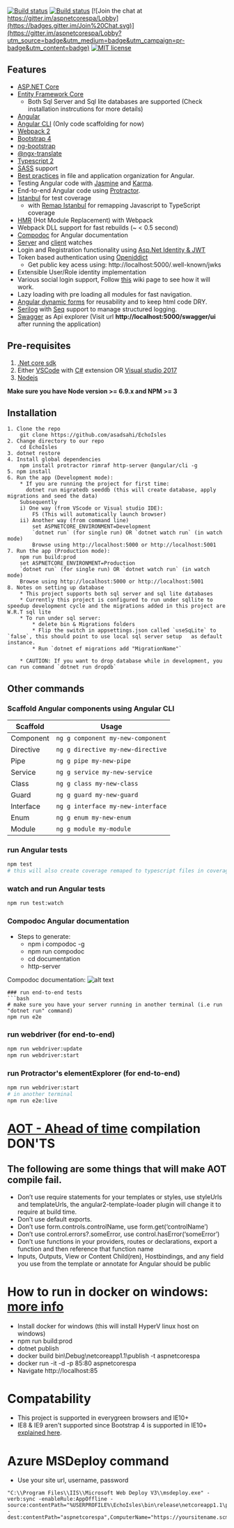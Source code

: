 [![Build status](https://asadsahi.visualstudio.com/_apis/public/build/definitions/a1519ab8-9104-47eb-96cc-6c37519c8b69/7/badge)](https://asadsahi.visualstudio.com/playground/_build/index?context=allDefinitions&path=%5C&definitionId=7&_a=completed)
[![Build status](https://ci.appveyor.com/api/projects/status/xm3d3c8wens0ee1b?svg=true)](https://ci.appveyor.com/project/asadsahi/aspnetcorespa)
[![Join the chat at https://gitter.im/aspnetcorespa/Lobby](https://badges.gitter.im/Join%20Chat.svg)](https://gitter.im/aspnetcorespa/Lobby?utm_source=badge&utm_medium=badge&utm_campaign=pr-badge&utm_content=badge)
[![MIT license](http://img.shields.io/badge/license-MIT-brightgreen.svg)](http://opensource.org/licenses/MIT)

## Features

* [ASP.NET Core](http://www.dot.net/)
* [Entity Framework Core](https://docs.efproject.net/en/latest/)
    * Both Sql Server and Sql lite databases are supported (Check installation instrcutions for more details)
* [Angular](https://angular.io/)
* [Angular CLI](https://cli.angular.io/) (Only code scaffolding for now)
* [Webpack 2](https://webpack.github.io/)
* [Bootstrap 4](http://v4-alpha.getbootstrap.com/)
* [ng-bootstrap](https://ng-bootstrap.github.io/)
* [@ngx-translate](http://www.ngx-translate.com/)
* [Typescript 2](http://www.typescriptlang.org/)
* [SASS](http://sass-lang.com/) support
* [Best practices](https://angular.io/docs/ts/latest/guide/style-guide.html) in file and application organization for Angular.
* Testing Angular code with [Jasmine](http://jasmine.github.io/) and [Karma](https://karma-runner.github.io/0.13/index.html).
* End-to-end Angular code using [Protractor](http://www.protractortest.org).
* [Istanbul](https://github.com/gotwarlost/istanbul) for test coverage
  * with [Remap Istanbul](https://github.com/SitePen/remap-istanbul) for remapping Javascript to TypeScript coverage
* [HMR](https://webpack.github.io/docs/hot-module-replacement.html) (Hot Module Replacement) with Webpack
* Webpack DLL support for fast rebuilds (~ < 0.5 second)
* [Compodoc](https://compodoc.github.io/compodoc/) for Angular documentation
* [Server](https://github.com/aspnet/dotnet-watch) and [client](https://webpack.github.io/docs/hot-module-replacement.html) watches
* Login and Registration functionality using [Asp.Net Identity & JWT](https://docs.asp.net/en/latest/security/authentication/identity.html)
* Token based authentication using [Openiddict](https://github.com/openiddict/openiddict-core)
     * Get public key acess using: http://localhost:5000/.well-known/jwks
* Extensible User/Role identity implementation
* Various social login support, Follow [this](https://github.com/asadsahi/EchoIsles/wiki/Social-Login-Setup) wiki page to see how it will work.
* Lazy loading with pre loading all modules for fast navigation.
* [Angular dynamic forms](https://angular.io/docs/ts/latest/cookbook/dynamic-form.html) for reusability and to keep html code DRY.
* [Serilog](https://serilog.net/) with [Seq](https://getseq.net/) support to manage structured logging.
* [Swagger](http://swagger.io/) as Api explorer (Visit url **http://localhost:5000/swagger/ui** after running the application)
 
## Pre-requisites

1. [.Net core sdk](https://www.microsoft.com/net/core#windows)
2. Either [VSCode](https://code.visualstudio.com/) with [C#](https://marketplace.visualstudio.com/items?itemName=ms-vscode.csharp) extension OR [Visual studio 2017](https://www.visualstudio.com/)
3. [Nodejs](https://nodejs.org/en/)

**Make sure you have Node version >= 6.9.x and NPM >= 3**

## Installation
```
1. Clone the repo
    git clone https://github.com/asadsahi/EchoIsles
2. Change directory to our repo
    cd EchoIsles
3. dotnet restore
4. Install global dependencies
    npm install protractor rimraf http-server @angular/cli -g
5. npm install
6. Run the app (Development mode):
    * If you are running the project for first time:
      dotnet run migratedb seeddb (this will create database, apply migrations and seed the data)
    Subsequently
    i) One way (from VScode or Visual studio IDE):
        F5 (This will automatically launch browser)
    ii) Another way (from command line)
        set ASPNETCORE_ENVIRONMENT=Development
        `dotnet run` (for single run) OR `dotnet watch run` (in watch mode)
        Browse using http://localhost:5000 or http://localhost:5001 
7. Run the app (Production mode):
    npm run build:prod
    set ASPNETCORE_ENVIRONMENT=Production
    `dotnet run` (for single run) OR `dotnet watch run` (in watch mode)
    Browse using http://localhost:5000 or http://localhost:5001 
8. Notes on setting up database
    * This project supports both sql server and sql lite databases
    * Currently this project is configured to run under sqllite to speedup development cycle and the migrations added in this project are W.R.T sql lite
    * To run under sql server:
        * delete bin & Migrations folders
        * Flip the switch in appsettings.json called `useSqLite` to `false`, this should point to use local sql server setup   as default instance.
        * Run `dotnet ef migrations add "MigrationName"`
        
    * CAUTION: If you want to drop database while in development, you can run command `dotnet run dropdb`

```

## Other commands

### Scaffold Angular components using Angular CLI

Scaffold  | Usage
---       | ---
Component | `ng g component my-new-component`
Directive | `ng g directive my-new-directive`
Pipe      | `ng g pipe my-new-pipe`
Service   | `ng g service my-new-service`
Class     | `ng g class my-new-class`
Guard     | `ng g guard my-new-guard`
Interface | `ng g interface my-new-interface`
Enum      | `ng g enum my-new-enum`
Module    | `ng g module my-module`

### run Angular tests
```bash
npm test
# this will also create coverage remaped to typescript files in coverage folder after test run completes
```
### watch and run Angular tests
```bash
npm run test:watch
```
### Compodoc Angular documentation
 * Steps to generate:
    * npm i compodoc -g
    * npm run compodoc
    * cd documentation
    * http-server

Compodoc documentation: ![alt text](compodoc.jpg "compodoc documentation")

```
### run end-to-end tests
```bash
# make sure you have your server running in another terminal (i.e run "dotnet run" command)
npm run e2e
```

### run webdriver (for end-to-end)
```bash
npm run webdriver:update
npm run webdriver:start
```

### run Protractor's elementExplorer (for end-to-end)
```bash
npm run webdriver:start
# in another terminal
npm run e2e:live
```

# [AOT - Ahead of time](https://angular.io/docs/ts/latest/cookbook/aot-compiler.html) compilation DON'TS

## The following are some things that will make AOT compile fail.

* Don’t use require statements for your templates or styles, use styleUrls and templateUrls, the angular2-template-loader plugin will change it to require at build time.
* Don’t use default exports.
* Don’t use form.controls.controlName, use form.get(‘controlName’)
* Don’t use control.errors?.someError, use control.hasError(‘someError’)
* Don’t use functions in your providers, routes or declarations, export a function and then reference that function name
* Inputs, Outputs, View or Content Child(ren), Hostbindings, and any field you use from the template or annotate for Angular should be public

# How to run in docker on windows: [more info](http://www.hanselman.com/blog/ExploringASPNETCoreWithDockerInBothLinuxAndWindowsContainers.aspx)
* Install docker for windows (this will install HyperV linux host on windows)
* npm run build:prod
* dotnet publish
* docker build bin\Debug\netcoreapp1.1\publish -t aspnetcorespa
* docker run -it -d -p 85:80 aspnetcorespa
* Navigate http://localhost:85

# Compatability
 * This project is supported in everygreen browsers and IE10+
 * IE8 & IE9 aren't supported since Bootstrap 4 is supported in IE10+ [explained here](http://v4-alpha.getbootstrap.com/getting-started/browsers-devices/).

# Azure MSDeploy command
* Use your site url, username, password
```
"C:\\Program Files\\IIS\\Microsoft Web Deploy V3\\msdeploy.exe" -verb:sync -enableRule:AppOffline -source:contentPath="%USERPROFILE%\EchoIsles\bin\release\netcoreapp1.1\publish" -dest:contentPath="aspnetcorespa",ComputerName="https://yoursitename.scm.azurewebsites.net/msdeploy.axd",UserName='yourusername',Password='yourpassword',AuthType='Basic'
```
